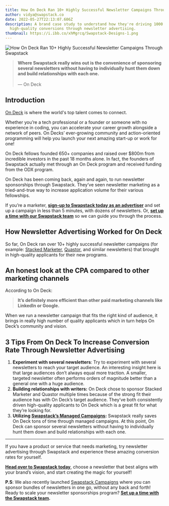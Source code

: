 ```yaml
---
title: How On Deck Ran 10+ Highly Successful Newsletter Campaigns Through Swapstack
author: vidya@swapstack.co
date: 2022-05-27T22:13:07.606Z
description: A brand case study to understand how they're driving 1000's of
  high-quality conversions through newsletter advertising.
thumbnail: https://i.ibb.co/xhMgrcq/Swapstack-Designs-1.png
---
```

![How On Deck Ran 10+ Highly Successful Newsletter Campaigns Through Swapstack](https://i.ibb.co/xhMgrcq/Swapstack-Designs-1.png "How On Deck Ran 10+ Highly Successful Newsletter Campaigns Through Swapstack")

> **Where Swapstack really wins out is the convenience of sponsoring several newsletters without having to individually hunt them down and build relationships with each one.**\
> \
> — On Deck

## Introduction

[On Deck](https://www.beondeck.com/) is where the world's top talent comes to connect.

Whether you’re a tech professional or a founder or someone with no experience in coding, you can accelerate your career growth alongside a network of peers. On Decks’ ever-growing community and action-oriented programming will help you launch your next amazing start-up or work for one!

On Deck fellows founded 650+ companies and raised over $800m from incredible investors in the past 18 months alone. In fact, the founders of Swapstack actually met through an On Deck program and received funding from the ODX program.

On Deck has been coming back, again and again, to run newsletter sponsorships through Swapstack. They’ve seen newsletter marketing as a tried-and-true way to increase application volume for their various fellowships.

If you’re a marketer, **[sign-up to Swapstack today as an advertiser](https://app.swapstack.co/login)** and set up a campaign in less than 5 minutes, with dozens of newsletters. Or, **[set up a time with our Swapstack team](https://calendly.com/swapstack/swapstack-initial-meeting/?utm_medium=article&utm_source=swapstackblog)** so we can guide you through the process.

## How Newsletter Advertising Worked for On Deck

So far, On Deck ran over 10+ highly successful newsletter campaigns (for example: [Stacked Marketer](https://www.stackedmarketer.com/), [Quastor](https://www.quastor.org/), and similar newsletters) that brought in high-quality applicants for their new programs.

## An honest look at the CPA compared to other marketing channels

According to On Deck:

> **It’s definitely more efficient than other paid marketing channels like LinkedIn or Google.**

When we run a newsletter campaign that fits the right kind of audience, it brings in really high number of quality applicants which in turn helps On Deck’s community and vision.

## 3 Tips From On Deck To Increase Conversion Rate Through Newsletter Advertising

1. **Experiment with several newsletters**: Try to experiment with several newsletters to reach your target audience. An interesting insight here is that large audiences don’t always equal more traction. A smaller, targeted newsletter often performs orders of magnitude better than a general one with a huge audience.
2. **Building relationships with writers:** On Deck chose to sponsor Stacked Marketer and Quastor multiple times because of the strong fit their audience has with On Deck’s target audience. They’ve both consistently driven high-quality applicants to On Deck which is a great fit for what they’re looking for.
3. **Utilizing [Swapstack’s Managed Campaigns](https://swapstack.co/sponsor-bundles-of-newsletters-in-one-go-with-swapstack-campaigns/):** Swapstack really saves On Deck tons of time through managed campaigns. At this point, On Deck can sponsor several newsletters without having to individually hunt them down and build relationships with each one.

- - -

If you have a product or service that needs marketing, try newsletter advertising through Swapstack and experience these amazing conversion rates for yourself.

**[Head over to Swapstack today](https://swapstack.co/?utm_source=video&utm_medium=Youtube&utm_campaign=Anangsha)**, choose a newsletter that best aligns with your brand’s vision, and start creating the magic for yourself!

**P.S**: We also recently launched [Swapstack Campaigns](https://swapstack.co/sponsor-bundles-of-newsletters-in-one-go-with-swapstack-campaigns/) where you can sponsor bundles of newsletters in one go, without any back and forth! Ready to scale your newsletter sponsorships program? **[Set up a time with the Swapstack team](https://calendly.com/swapstack/swapstack-initial-meeting/?utm_medium=article&utm_source=swapstackblog).**